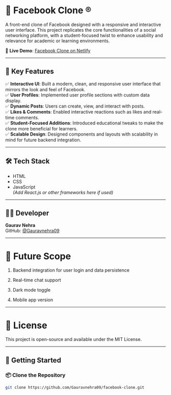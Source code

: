 # 📘 Facebook Clone ®

A front-end clone of Facebook designed with a responsive and interactive user interface. This project replicates the core functionalities of a social networking platform, with a student-focused twist to enhance usability and relevance for academic or learning environments.

🔗 **Live Demo**: [Facebook Clone on Netlify](https://gaurav-nehra-fb-clone.netlify.app/)

---

## 🚀 Key Features

✅ **Interactive UI**: Built a modern, clean, and responsive user interface that mirrors the look and feel of Facebook.  
✅ **User Profiles**: Implemented user profile sections with custom data display.  
✅ **Dynamic Posts**: Users can create, view, and interact with posts.  
✅ **Likes & Comments**: Enabled interactive reactions such as likes and real-time comments.  
✅ **Student-Focused Additions**: Introduced educational tweaks to make the clone more beneficial for learners.  
✅ **Scalable Design**: Designed components and layouts with scalability in mind for future backend integration.

---

## 🛠️ Tech Stack

- HTML  
- CSS  
- JavaScript  
*(Add React.js or other frameworks here if used)*

---

## 🧑‍💻 Developer

**Gaurav Nehra**  
GitHub: [@Gauravnehra09](https://github.com/Gauravnehra09)

---

# 🔮 Future Scope
1) Backend integration for user login and data persistence

2) Real-time chat support

3) Dark mode toggle

4) Mobile app version

---

# 📄 License
This project is open-source and available under the MIT License.

---

## 📁 Getting Started

### 📦 Clone the Repository

```bash
git clone https://github.com/Gauravnehra09/facebook-clone.git
